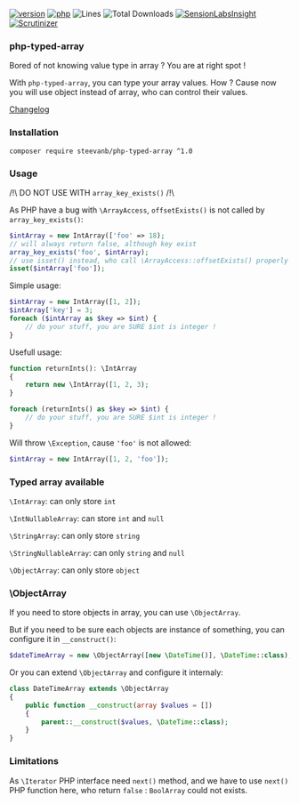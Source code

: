 [![version](https://img.shields.io/badge/version-1.0.0-green.svg)](https://github.com/steevanb/php-typed-array/tree/1.0.0)
[![php](https://img.shields.io/badge/php-^7.1-blue.svg)](https://php.net)
![Lines](https://img.shields.io/badge/code%20lines-384-green.svg)
![Total Downloads](https://poser.pugx.org/steevanb/php-typed-array/downloads)
[![SensionLabsInsight](https://img.shields.io/badge/SensionLabsInsight-platinum-brightgreen.svg)](https://insight.sensiolabs.com/projects/6446d0f7-4925-4fa2-b34a-4d00204290f9/analyses/1)
[![Scrutinizer](https://scrutinizer-ci.com/g/steevanb/php-typed-array/badges/quality-score.png?b=master)](https://scrutinizer-ci.com/g/steevanb/php-typed-array/)

### php-typed-array

Bored of not knowing value type in array ? You are at right spot !

With `php-typed-array`, you can type your array values. How ? Cause now you will use object instead of array, who can control their values.

[Changelog](changelog.md)

### Installation

```
composer require steevanb/php-typed-array ^1.0
```

### Usage

/!\ DO NOT USE WITH `array_key_exists()` /!\

As PHP have a bug with `\ArrayAccess`, `offsetExists()` is not called by `array_key_exists()`:
```php
$intArray = new IntArray(['foo' => 18);
// will always return false, although key exist
array_key_exists('foo', $intArray);
// use isset() instead, who call \ArrayAccess::offsetExists() properly
isset($intArray['foo']);
```

Simple usage:
```php
$intArray = new IntArray([1, 2]);
$intArray['key'] = 3;
foreach ($intArray as $key => $int) {
    // do your stuff, you are SURE $int is integer !
}
```

Usefull usage:
```php
function returnInts(): \IntArray
{
    return new \IntArray([1, 2, 3); 
}

foreach (returnInts() as $key => $int) {
    // do your stuff, you are SURE $int is integer !
}
```

Will throw `\Exception`, cause `'foo'` is not allowed:
```php
$intArray = new IntArray([1, 2, 'foo']);
```

### Typed array available

`\IntArray`: can only store `int`

`\IntNullableArray`: can store `int` and `null`

`\StringArray`: can only store `string`

`\StringNullableArray`: can only `string` and `null`

`\ObjectArray`: can only store `object`

### \ObjectArray

If you need to store objects in array, you can use `\ObjectArray`.

But if you need to be sure each objects are instance of something, you can configure it in `__construct()`:

```php
$dateTimeArray = new \ObjectArray([new \DateTime()], \DateTime::class);
```

Or you can extend `\ObjectArray` and configure it internaly:

```php
class DateTimeArray extends \ObjectArray
{
    public function __construct(array $values = [])
    {
        parent::__construct($values, \DateTime::class);
    }
}
```

### Limitations

As `\Iterator` PHP interface need `next()` method, and we have to use `next()` PHP function here, who return `false` : `BoolArray` could not exists.
